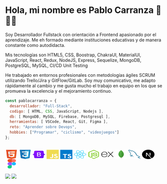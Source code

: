 <h1>Hola, mi nombre es Pablo Carranza 👋👨‍💻</h1>

<p>Soy Desarrollador Fullstack con orientación a Frontend apasionado por el aprendizaje.
Me eh formado mediante instituciones educativas y de manera constante como autodidacta.

Mis tecnologías son HTML5, CSS, Boostrap, ChakraUI, MaterialUI, JavaScript, React, Redux, NodeJS, Express, Sequelize, MongoDB, PostgreSQL, MySQL, CI/CD Unit Testing

He trabajado en entornos profesionales con metodologías ágiles SCRUM utilizando Trello/Jira y GitFlow/GitLab.
Soy muy comunicativo, me adapto rápidamente al cambio y me gusta mucho el trabajo en equipo en los que se promueva la excelencia y el mejoramiento continuo.</p>

  ```javascript
  const pablocarranza = {
    desarrollador: "Full-Stack",
    codigo: [ HTML, CSS, JavaScript, Nodejs ],
    db: [ MongoDB, MySQL, Firebase, Postgresql ],
    herramientas: [ VSCode, React, Git, Figma ],
    reto: "Aprender sobre Devops",
    hobbies: ["Programar", "ciclismo", "videojuegos"]
  };
  ```
  
<div style="display: inline_block"><br>
   <img align="center" alt="HTML" height="30" width="40" src="https://raw.githubusercontent.com/devicons/devicon/master/icons/html5/html5-original.svg">
  <img align="center" alt="CSS" height="30" width="40" src="https://raw.githubusercontent.com/devicons/devicon/master/icons/css3/css3-original.svg">
  <img align="center" alt="bootstrap" height="30" width="40" src="https://raw.githubusercontent.com/devicons/devicon/master/icons/bootstrap/bootstrap-original.svg">
  <img align="center" alt="JavaScript" height="30" width="40" src="https://raw.githubusercontent.com/devicons/devicon/master/icons/javascript/javascript-plain.svg">
  <img align="center" alt="Typescript" height="30" width="40" src="https://raw.githubusercontent.com/devicons/devicon/master/icons/typescript/typescript-original.svg">
  <img align="center" alt="React" height="30" width="40" src="https://raw.githubusercontent.com/devicons/devicon/master/icons/react/react-original.svg">
  <img align="center" alt="Nodejs" height="30" width="40" src="https://raw.githubusercontent.com/devicons/devicon/master/icons/nodejs/nodejs-original.svg">
  <img align="center" alt="Express" height="30" width="40" src="https://raw.githubusercontent.com/devicons/devicon/master/icons/express/express-original.svg">
  <img align="center" alt="MongoDB" height="30" width="40" src="https://raw.githubusercontent.com/devicons/devicon/master/icons/mongodb/mongodb-original.svg">
  <img align="center" alt="MySQL" height="30" width="40" src="https://raw.githubusercontent.com/devicons/devicon/master/icons/mysql/mysql-original.svg">
  <img align="center" alt="Next" height="30" width="40" src="https://raw.githubusercontent.com/devicons/devicon/master/icons/nextjs/nextjs-original.svg">
  <img align="center" alt="Figma" height="30" width="40" src="https://raw.githubusercontent.com/devicons/devicon/master/icons/figma/figma-original.svg">
</div>
<br>
 <div> 
     <a href="https://www.linkedin.com/in/pabloecarranza/" target="_blank"><img src="https://img.shields.io/badge/-LinkedIn-%230077B5?style=for-the-badge&logo=linkedin&logoColor=white" target="_blank"></a> 
  <a href = "mailto:pabloecarranza@gmail.com"><img src="https://img.shields.io/badge/-Gmail-%23333?style=for-the-badge&logo=gmail&logoColor=white" target="_blank"></a>
</div>
